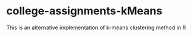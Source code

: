 # college-assignments-kMeans
This is an alternative implementation of k-means clustering method in R
